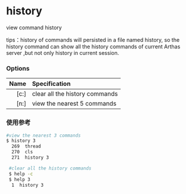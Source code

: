 history
===

view command history

tips：history of commands will persisted in a file named history, so the history command can show all the history commands of current Arthas server ,but not only history in current session.

### Options

| Name | Specification                  |
| ---: | :----------------------------- |
| [c:] | clear all the history commands |
| [n:] | view the nearest 5 commands    |

### 使用参考

```bash
#view the nearest 3 commands
$ history 3
  269  thread
  270  cls
  271  history 3
```

```bash
 #clear all the history commands
 $ help -c
 $ help 3
  1  history 3
```

